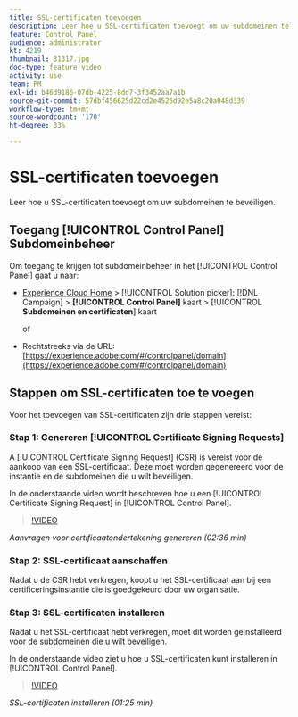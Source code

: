 ```yaml
---
title: SSL-certificaten toevoegen
description: Leer hoe u SSL-certificaten toevoegt om uw subdomeinen te beveiligen.
feature: Control Panel
audience: administrator
kt: 4219
thumbnail: 31317.jpg
doc-type: feature video
activity: use
team: PM
exl-id: b46d9186-07db-4225-8dd7-3f3452aa7a1b
source-git-commit: 57dbf456625d22cd2e4526d92e5a8c20a048d339
workflow-type: tm+mt
source-wordcount: '170'
ht-degree: 33%

---
```


# SSL-certificaten toevoegen

Leer hoe u SSL-certificaten toevoegt om uw subdomeinen te beveiligen.

## Toegang [!UICONTROL Control Panel] Subdomeinbeheer

Om toegang te krijgen tot subdomeinbeheer in het [!UICONTROL Control Panel] gaat u naar:

* [Experience Cloud Home](https://experience.adobe.com/#/home) > [!UICONTROL Solution picker]: [!DNL Campaign] > **[!UICONTROL Control Panel]** kaart > [!UICONTROL **Subdomeinen en certificaten**] kaart

   of
* Rechtstreeks via de URL: [https://experience.adobe.com/#/controlpanel/domain](https://experience.adobe.com/#/controlpanel/domain)

## Stappen om SSL-certificaten toe te voegen

Voor het toevoegen van SSL-certificaten zijn drie stappen vereist:

### Stap 1: Genereren [!UICONTROL Certificate Signing Requests]

A [!UICONTROL Certificate Signing Request] (CSR) is vereist voor de aankoop van een SSL-certificaat. Deze moet worden gegenereerd voor de instantie en de subdomeinen die u wilt beveiligen.

In de onderstaande video wordt beschreven hoe u een [!UICONTROL Certificate Signing Request] in [!UICONTROL Control Panel].

>[!VIDEO](https://video.tv.adobe.com/v/31317?quality=12)

*Aanvragen voor certificaatondertekening genereren (02:36 min)*

### Stap 2: SSL-certificaat aanschaffen

Nadat u de CSR hebt verkregen, koopt u het SSL-certificaat aan bij een certificeringsinstantie die is goedgekeurd door uw organisatie.

### Stap 3: SSL-certificaten installeren

Nadat u het SSL-certificaat hebt verkregen, moet dit worden geïnstalleerd voor de subdomeinen die u wilt beveiligen.

In de onderstaande video ziet u hoe u SSL-certificaten kunt installeren in [!UICONTROL Control Panel].

>[!VIDEO](https://video.tv.adobe.com/v/31166?quality=12)

*SSL-certificaten installeren (01:25 min)*
